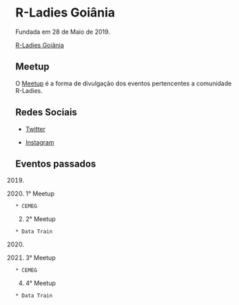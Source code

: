 # R-Ladies Goiânia

Fundada em 28 de Maio de 2019.

[R-Ladies Goiânia](https://www.rladiesgyn.com/)

## Meetup

O [Meetup](https://www.meetup.com/pt-BR/rladies-goiania/events/past/) é a forma de divulgação dos eventos pertencentes a comunidade R-Ladies.

## Redes Sociais

* [Twitter](https://twitter.com/rladiesgyn)

* [Instagram](https://www.instagram.com/rladiesgyn/?hl=pt-br)

## Eventos passados

2019.

  1. 1° Meetup

    * CEMEG


  2. 2° Meetup

    * Data Train

2020.

  3. 3° Meetup

    * CEMEG


  4. 4° Meetup

    * Data Train
